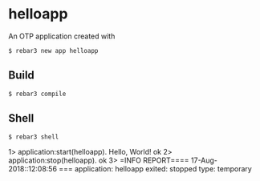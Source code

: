 helloapp
=====

An OTP application created with

    $ rebar3 new app helloapp

Build
-----

    $ rebar3 compile

Shell
-----

    $ rebar3 shell

1> application:start(helloapp).
Hello, World!
ok
2> application:stop(helloapp). 
ok
3> 
=INFO REPORT==== 17-Aug-2018::12:08:56 ===
    application: helloapp
    exited: stopped
    type: temporary

